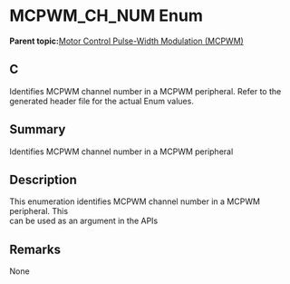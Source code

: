 # MCPWM\_CH\_NUM Enum

**Parent topic:**[Motor Control Pulse-Width Modulation \(MCPWM\)](GUID-89C7FC43-0090-4047-99CD-F7EE4881E28E.md)

## C

Identifies MCPWM channel number in a MCPWM peripheral. Refer to the generated header file for the actual Enum values.

## Summary

Identifies MCPWM channel number in a MCPWM peripheral

## Description

This enumeration identifies MCPWM channel number in a MCPWM peripheral. This<br />can be used as an argument in the APIs

## Remarks

None

